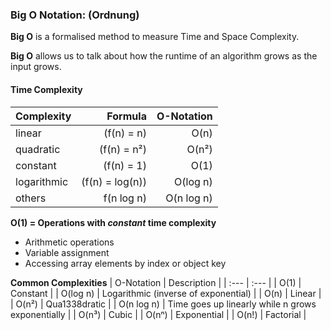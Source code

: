 ### Big O Notation: (Ordnung)

**Big O** is a formalised method to measure Time and Space Complexity.

**Big O** allows us to talk about how the runtime of an algorithm grows as the input grows.

#### Time Complexity

| Complexity  |         Formula | O-Notation |
| :---------- | --------------: | ---------: |
| linear      |      (f(n) = n) |       O(n) |
| quadratic   |     (f(n) = n²) |      O(n²) |
| constant    |      (f(n) = 1) |       O(1) |
| logarithmic | (f(n) = log(n)) |   O(log n) |
| others      |      f(n log n) | O(n log n) |

**O(1) = Operations with _constant_ time complexity**

-  Arithmetic operations
-  Variable assignment
-  Accessing array elements by index or object key

**Common Complexities**
| O-Notation | Description |
| :--- | :--- |
| O(1) | Constant |
| O(log n) | Logarithmic (inverse of exponential) |
| O(n) | Linear |
| O(n²) | Qua1338dratic |
| O(n log n) | Time goes up linearly while n grows exponentially |
| O(n³) | Cubic |
| O(nⁿ) | Exponential |
| O(n!) | Factorial |
